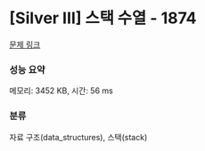 # [Silver III] 스택 수열 - 1874 

[문제 링크](https://www.acmicpc.net/problem/1874) 

### 성능 요약

메모리: 3452 KB, 시간: 56 ms

### 분류

자료 구조(data_structures), 스택(stack)

